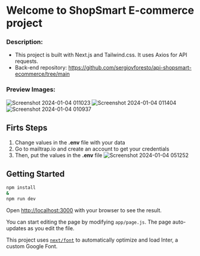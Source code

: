 # Welcome to ShopSmart E-commerce project

### Description:
- This project is built with Next.js and Tailwind.css. It uses Axios for API requests.
- Back-end repository: https://github.com/sergiovforesto/api-shopsmart-ecommerce/tree/main

### Preview Images:
![Screenshot 2024-01-04 011023](https://github.com/sergiovforesto/Frontend-SmartShop/assets/107615935/9afbe6c5-51ef-42c3-a61a-194b86843174)
![Screenshot 2024-01-04 011404](https://github.com/sergiovforesto/Frontend-SmartShop/assets/107615935/5eb9f04e-c518-4c54-9090-f3b9d6d7cfcc)
![Screenshot 2024-01-04 010937](https://github.com/sergiovforesto/Frontend-SmartShop/assets/107615935/88e70b72-647c-405d-bc0e-279eebf45e4d)

## Firts Steps
1. Change values in the **.env** file with your data
2. Go to mailtrap.io and create an account to get your credentials
3. Then, put the values in the **.env** file
![Screenshot 2024-01-04 051252](https://github.com/sergiovforesto/Frontend-SmartShop/assets/107615935/0f366e9a-6f41-43d8-8f39-ee3ff67783de)


## Getting Started

```bash
npm install
&
npm run dev

```

Open [http://localhost:3000](http://localhost:3000) with your browser to see the result.

You can start editing the page by modifying `app/page.js`. The page auto-updates as you edit the file.

This project uses [`next/font`](https://nextjs.org/docs/basic-features/font-optimization) to automatically optimize and load Inter, a custom Google Font.

